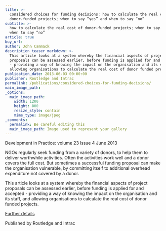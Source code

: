 ```yaml
---
title: >-
  Considered choices for funding decisions: how to calculate the real cost of
  donor-funded projects; when to say “yes” and when to say “no”
subtitle: >-
  how to calculate the real cost of donor-funded projects; when to say “yes” and
  when to say “no”
article: true
buy_url:
author: John Cammack
description_teaser_markdown: >-
  This article looks at a system whereby the financial aspects of project
  proposals can be assessed earlier, before funding is applied for and accepted
  - providing a way of knowing the impact on the organisation and its staff, and
  allowing organisations to calculate the real cost of donor funded projects.
publication_date: 2013-06-03 00:00:00
publisher: Routledge and Intrac
permalink: /publications/considered-choices-for-funding-decisions/
main_image_path:
_options:
  main_image_path:
    width: 1200
    height: 800
    resize_style: contain
    mime_type: image/jpeg
_comments:
  permalink: Be careful editing this
  main_image_path: Image used to represent your gallery
---
```


Development in Practice: volume 23 Issue 4 June 2013

NGOs regularly seek funding from a variety of donors, to help them to deliver worthwhile activities. Often the activities work well and a donor covers the full cost. But sometimes a successful funding proposal can make the organisation vulnerable, by committing itself to additional overhead expenditure not covered by a donor.

This article looks at a system whereby the financial aspects of project proposals can be assessed earlier, before funding is applied for and accepted - providing a way of knowing the impact on the organisation and its staff, and allowing organisations to calculate the real cost of donor funded projects. 

[Further details](http://www.ingentaconnect.com/content/routledg/cdip/2013/00000023/00000004/art00012)

Published by Routledge and Intrac